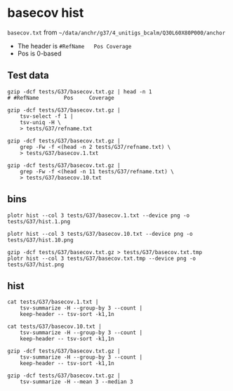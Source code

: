 # basecov hist

`basecov.txt` from `~/data/anchr/g37/4_unitigs_bcalm/Q30L60X80P000/anchor`

* The header is `#RefName	Pos	Coverage`
* Pos is 0-based

## Test data

```shell
gzip -dcf tests/G37/basecov.txt.gz | head -n 1
# #RefName        Pos     Coverage

gzip -dcf tests/G37/basecov.txt.gz |
    tsv-select -f 1 |
    tsv-uniq -H \
    > tests/G37/refname.txt

gzip -dcf tests/G37/basecov.txt.gz |
    grep -Fw -f <(head -n 2 tests/G37/refname.txt) \
    > tests/G37/basecov.1.txt

gzip -dcf tests/G37/basecov.txt.gz |
    grep -Fw -f <(head -n 11 tests/G37/refname.txt) \
    > tests/G37/basecov.10.txt

```

## bins

```shell
plotr hist --col 3 tests/G37/basecov.1.txt --device png -o tests/G37/hist.1.png

plotr hist --col 3 tests/G37/basecov.10.txt --device png -o tests/G37/hist.10.png

gzip -dcf tests/G37/basecov.txt.gz > tests/G37/basecov.txt.tmp
plotr hist --col 3 tests/G37/basecov.txt.tmp --device png -o tests/G37/hist.png

```

## hist

```shell
cat tests/G37/basecov.1.txt |
    tsv-summarize -H --group-by 3 --count |
    keep-header -- tsv-sort -k1,1n

cat tests/G37/basecov.10.txt |
    tsv-summarize -H --group-by 3 --count |
    keep-header -- tsv-sort -k1,1n

gzip -dcf tests/G37/basecov.txt.gz |
    tsv-summarize -H --group-by 3 --count |
    keep-header -- tsv-sort -k1,1n

gzip -dcf tests/G37/basecov.txt.gz |
    tsv-summarize -H --mean 3 --median 3

```
